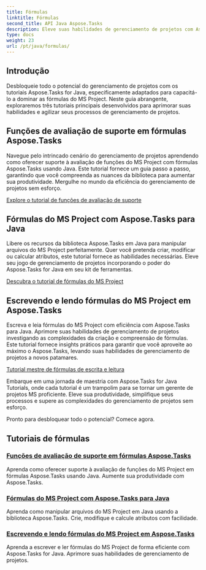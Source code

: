 ```yaml
---
title: Fórmulas
linktitle: Fórmulas
second_title: API Java Aspose.Tasks
description: Eleve suas habilidades de gerenciamento de projetos com Aspose.Tasks for Java. Domine fórmulas do MS Project, aumente a produtividade e escreva/leia fórmulas com eficiência e facilidade.
type: docs
weight: 23
url: /pt/java/formulas/
---
```


## Introdução

Desbloqueie todo o potencial do gerenciamento de projetos com os tutoriais Aspose.Tasks for Java, especificamente adaptados para capacitá-lo a dominar as fórmulas do MS Project. Neste guia abrangente, exploraremos três tutoriais principais desenvolvidos para aprimorar suas habilidades e agilizar seus processos de gerenciamento de projetos.

## Funções de avaliação de suporte em fórmulas Aspose.Tasks
Navegue pelo intrincado cenário do gerenciamento de projetos aprendendo como oferecer suporte à avaliação de funções do MS Project com fórmulas Aspose.Tasks usando Java. Este tutorial fornece um guia passo a passo, garantindo que você compreenda as nuances da biblioteca para aumentar sua produtividade. Mergulhe no mundo da eficiência do gerenciamento de projetos sem esforço.

[Explore o tutorial de funções de avaliação de suporte](./evaluation-functions/)

## Fórmulas do MS Project com Aspose.Tasks para Java
Libere os recursos da biblioteca Aspose.Tasks em Java para manipular arquivos do MS Project perfeitamente. Quer você pretenda criar, modificar ou calcular atributos, este tutorial fornece as habilidades necessárias. Eleve seu jogo de gerenciamento de projetos incorporando o poder do Aspose.Tasks for Java em seu kit de ferramentas.

[Descubra o tutorial de fórmulas do MS Project](./work-with-formulas/)

## Escrevendo e lendo fórmulas do MS Project em Aspose.Tasks
Escreva e leia fórmulas do MS Project com eficiência com Aspose.Tasks para Java. Aprimore suas habilidades de gerenciamento de projetos investigando as complexidades da criação e compreensão de fórmulas. Este tutorial fornece insights práticos para garantir que você aproveite ao máximo o Aspose.Tasks, levando suas habilidades de gerenciamento de projetos a novos patamares.

[Tutorial mestre de fórmulas de escrita e leitura](./write-read-formulas/)

Embarque em uma jornada de maestria com Aspose.Tasks for Java Tutorials, onde cada tutorial é um trampolim para se tornar um gerente de projetos MS proficiente. Eleve sua produtividade, simplifique seus processos e supere as complexidades do gerenciamento de projetos sem esforço.

Pronto para desbloquear todo o potencial? Comece agora.

## Tutoriais de fórmulas
### [Funções de avaliação de suporte em fórmulas Aspose.Tasks](./evaluation-functions/)
Aprenda como oferecer suporte à avaliação de funções do MS Project em fórmulas Aspose.Tasks usando Java. Aumente sua produtividade com Aspose.Tasks.
### [Fórmulas do MS Project com Aspose.Tasks para Java](./work-with-formulas/)
Aprenda como manipular arquivos do MS Project em Java usando a biblioteca Aspose.Tasks. Crie, modifique e calcule atributos com facilidade.
### [Escrevendo e lendo fórmulas do MS Project em Aspose.Tasks](./write-read-formulas/)
Aprenda a escrever e ler fórmulas do MS Project de forma eficiente com Aspose.Tasks for Java. Aprimore suas habilidades de gerenciamento de projetos.